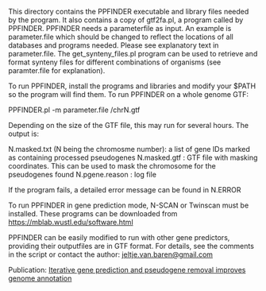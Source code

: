 This directory contains the PPFINDER executable and library files needed by the program. It also contains a copy of gtf2fa.pl, a program called by PPFINDER.
PPFINDER needs a parameterfile as input. An example is parameter.file which should be changed to reflect the locations of all databases and programs needed. Please see explanatory text in parameter.file.
The get_synteny_files.pl program can be used to retrieve and format synteny files for different combinations of organisms (see paramter.file for explanation).

To run PPFINDER, install the programs and libraries and modify your $PATH so the program will find them. To run PPFINDER on a whole genome GTF:

PPFINDER.pl -m parameter.file <full path>/chrN.gtf

Depending on the size of the GTF file, this may run for several hours. The output is:

N.masked.txt (N being the chromosme number): a list of gene IDs marked as containing processed pseudogenes
N.masked.gtf : GTF file with masking coordinates. This can be used to mask the chromosome for the pseudogenes found
N.pgene.reason : log file

If the program fails, a detailed error message can be found in N.ERROR

To run PPFINDER in gene prediction mode, N-SCAN or Twinscan must be installed. These programs can be downloaded from
https://mblab.wustl.edu/software.html

PPFINDER can be easily modified to run with other gene predictors, providing their outputfiles are in GTF format. For details, see the comments in the script or contact the author:
jeltje.van.baren@gmail.com

Publication: 
[Iterative gene prediction and pseudogene removal improves genome annotation](https://www.ncbi.nlm.nih.gov/pmc/articles/PMC1457044/)
